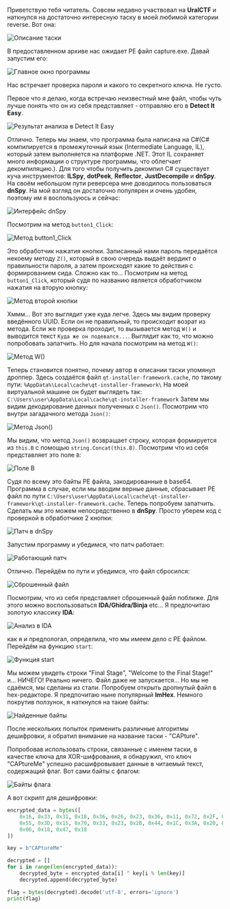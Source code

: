 Приветствую тебя читатель. Совсем недавно участвовал на **UralCTF** и наткнулся на достаточно интересную таску в моей любимой категории reverse. Вот она:

![Описание таски]( images/task.png)

В предоставленном архиве нас ожидает PE файл capture.exe. Давай запустим его:

![Главное окно программы](images/{7D78B6F6-6288-4E0F-AF1F-52B5075EA41D}.png)

Нас встречает проверка пароля и какого то секретного ключа. Не густо.

Первое что я делаю, когда встречаю неизвестный мне файл, чтобы чуть лучше понять что он из себя представляет - отправляю его в **Detect It Easy**.

![Результат анализа в Detect It Easy](images/{5B32C0D4-482C-4554-9549-A8FEA0F00D2C}.png)

Отлично. Теперь мы знаем, что программа была написана на C#(C# компилируется в промежуточный язык (Intermediate Language, IL), который затем выполняется на платформе .NET. Этот IL сохраняет много информации о структуре программы, что облегчает декомпиляцию.). Для того чтобы получить декомпил C# существует куча инструментов:
**ILSpy**, **dotPeek**, **Reflector**, **JustDecompile** и **dnSpy**. На своём небольшом пути реверсера мне  доводилось пользоваться **dnSpy**. 
На мой взгляд он достаточно популярен и очень удобен, поэтому им я воспользуюсь и сейчас:

![Интерфейс dnSpy](images/{7B3C2774-21A5-4E5F-954A-607EFA8CD2EA}.png)

Посмотрим на метод `button1_Click`:

![Метод button1_Click](images/{7F39AAB1-3DA5-4C11-B6A6-BCA481190D92}.png)

Это обработчик нажатия кнопки. Записанный нами пароль передаётся некоему методу `Z()`, который в свою очередь выдаёт вердикт о правильности пароля, а затем происходят какие то действия с формированием сида. Сложно как то... Посмотрим на метод `button1_Click`, который судя по названию является обработчиком нажатия на вторую кнопку:

![Метод второй кнопки](images/{F215A574-6353-49A3-9789-4D8D99193CB2}.png)

Хммм... Вот это выглядит уже куда легче. Здесь мы видим проверку введённого UUID. Если он не правильный, то происходит возрат из метода. Если же проверка проходит, то вызывается метод `W()` и выводится текст `Куда же он подевался...`. Выглядит как то, что можно попробовать запатчить. Но для начала посмотрим на метод `W()`:

![Метод W()](images/{17EEA92C-146A-468C-9CBE-6FDC9D5A1BCC}.png)

Теперь становится понятно, почему автор в описании таски упомянул дроппер. Здесь создаётся файл `qt-installer-framework.cache`, по такому пути: 
`%AppData%\Local\cache\qt-installer-framework\`
На моей виртуальной машине он будет выглядеть так:
`C:\Users\user\AppData\Local\cache\qt-installer-framework`
Затем мы видим декодирование данных полученных с `Json()`. Посмотрим что внутри загадачного метода `Json()`:

![Метод Json()](images/{CE61D5B6-C4F9-4029-BE22-7BF89D8B73DD}.png)

Мы видим, что метод `Json()` возвращает строку, которая формируется из `this.B` с помощью `string.Concat(this.B)`. Посмотрим что из себя представляет это поле `B`:

![Поле B](images/{0EE37701-099E-4177-AE3B-C718730DFDB1}.png)

Судя по всему это байты PE файла, закодированные в base64. Программа в случае, если мы вводим верные данные, сбрасывает PE файл по пути `C:\Users\user\AppData\Local\cache\qt-installer-framework\qt-installer-framework.cache`.
Теперь попробуем запатчить. Сделать мы это можем непосредственно в **dnSpy**. Просто уберем код с проверкой в обработчике 2 кнопки:

![Патч в dnSpy](images/{DF759F87-093F-490E-822F-908A4DA01770}.png)

Запустим программу и убедимся, что патч работает:

![Работающий патч](images/{ADB460E0-D530-4456-B94A-41B32BF5EDB7}.png)

Отлично. Перейдём по пути и убедимся, что файл сбросился:

![Сброшенный файл](images/{81A47F42-E629-4124-9F41-24EF86796830}.png)

Посмотрим, что из себя представляет сброшенный файл поближе. Для этого можно воспользоваться **IDA/Ghidra/Binja** etc... Я предпочитаю золотую классику **IDA**:

![Анализ в IDA](images/{581A33E4-58C6-41E7-BA6F-11F3EFD18757}.png)

как я и предпологал, определила, что мы имеем дело с PE файлом. Перейдём на функцию `start`:

![Функция start](images/{A4DBC824-E4FF-45AF-8D5E-D6809D56730D}.png)

Мы можем увидеть строки "Final Stage", "Welcome to the Final Stage!" и... НИЧЕГО! Реально ничего. Файл даже не запускается... Но мы не сдаёмся, мы сделаны из стали. Попробуем открыть дропнутый файл в hex-редакторе. Я предпочитаю ныне популярный **ImHex**. Немного покрутив ползунок, я наткнулся на такие байты:

![Найденные байты](images/{FE88460A-7193-4925-9896-64619665B798}.png)

После нескольких попыток применить различные алгоритмы дешифровки, я обратил внимание на название таски - "CAPture". 

Попробовав использовать строки, связанные с именем таски, в качестве ключа для XOR-шифрования, я обнаружил, что ключ "CAPtureMe" успешно расшифровывает данные в читаемый текст, содержащий флаг. Вот сами байты с флагом:

![Байты флага](images/{97444DB0-7549-41D9-B4D9-31EF994BABAD}.png)

А вот скрипт для дешифровки:

```python
encrypted_data = bytes([
    0x16, 0x33, 0x31, 0x18, 0x36, 0x26, 0x23, 0x36, 0x11, 0x72, 0x2F, 0x29, 0x2B, 0x11, 0x00,
    0x55, 0x3D, 0x15, 0x70, 0x33, 0x23, 0x2B, 0x44, 0x1C, 0x3A, 0x20, 0x1C, 0x1C, 0x27, 0x60,
    0x06, 0x18, 0x47, 0x18
])

key = b"CAPtureMe"

decrypted = []
for i in range(len(encrypted_data)):
    decrypted_byte = encrypted_data[i] ^ key[i % len(key)]
    decrypted.append(decrypted_byte)

flag = bytes(decrypted).decode('utf-8', errors='ignore')
print(flag)
